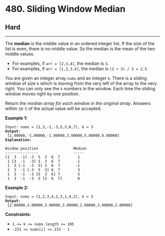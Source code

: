# 480. Sliding Window Median

## Hard

***

The **median** is the middle value in an ordered integer list. If the size of the list is even, there is no middle value. So the median is the mean of the two middle values.

* For examples, if `arr = [2,3,4]`, the median is `3`.
* For examples, if `arr = [1,2,3,4]`, the median is `(2 + 3) / 2 = 2.5`.

You are given an integer array `nums` and an integer `k`. There is a sliding window of size `k` which is moving from the very left of the array to the very right. You can only see the `k` numbers in the window. Each time the sliding window moves right by one position.

Return _the median array for each window in the original array_. Answers within `10-5` of the actual value will be accepted.

&#x20;

**Example 1:**

<pre><code>Input: nums = [1,3,-1,-3,5,3,6,7], k = 3
<strong>Output:
</strong> [1.00000,-1.00000,-1.00000,3.00000,5.00000,6.00000]
<strong>Explanation:
</strong> 
Window position                Median
---------------                -----
[1  3  -1] -3  5  3  6  7        1
 1 [3  -1  -3] 5  3  6  7       -1
 1  3 [-1  -3  5] 3  6  7       -1
 1  3  -1 [-3  5  3] 6  7        3
 1  3  -1  -3 [5  3  6] 7        5
 1  3  -1  -3  5 [3  6  7]       6</code></pre>

**Example 2:**

<pre><code>Input: nums = [1,2,3,4,2,3,1,4,2], k = 3
<strong>Output:
</strong> [2.00000,3.00000,3.00000,3.00000,2.00000,3.00000,2.00000]</code></pre>

&#x20;

**Constraints:**

* `1 <= k <= nums.length <= 105`
* `-231 <= nums[i] <= 231 - 1`
